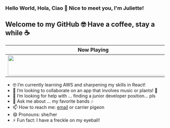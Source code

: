 ### Hello World, Hola, Ciao 👋 Nice to meet you, I'm Juliette!
## Welcome to my GitHub 🤓  Have a coffee, stay a while ☕ 



| Now Playing                                                                                                                    |
| ------------------------------------------------------------------------------------------------------------------------------ |
| <a href="https://gitify-krqtzr84e-juliettegondon.vercel.app/now-playing"><img src="https://gitify-krqtzr84e-juliettegondon.vercel.app/now-playing" width="540" height="64"></a> |



- 🤓 I’m currently learning AWS and sharpening my skills in React! 
- 👯 I’m looking to collaborate on an app that involves music or plants! 🌱 
- 🤔 I’m looking for help with ... finding a junior developer position... pls
- 💬 Ask me about ... my favorite bands 🎶
- 📫 How to reach me: [email](mailto:juliettegondon@gmail.com) or carrier pigeon
- 😄 Pronouns:  she/her
- ⚡ Fun fact: I have a freckle on my eyeball! 


